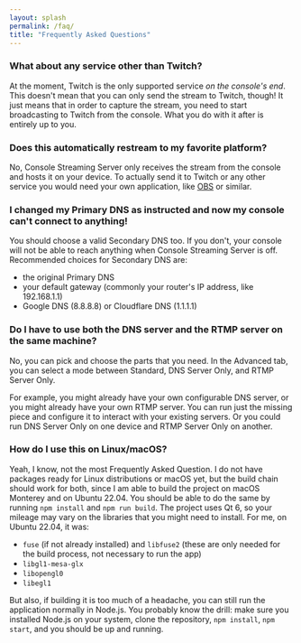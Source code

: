 ```yaml
---
layout: splash
permalink: /faq/
title: "Frequently Asked Questions"
---
```


### What about any service other than Twitch?

At the moment, Twitch is the only supported service *on the console's end*. This doesn't mean that you can only send the stream to Twitch, though! It just means that in order to capture the stream, you need to start broadcasting to Twitch from the console. What you do with it after is entirely up to you.

### Does this automatically restream to my favorite platform?

No, Console Streaming Server only receives the stream from the console and hosts it on your device. To actually send it to Twitch or any other service you would need your own application, like [OBS](https://obsproject.com/) or similar.

### I changed my Primary DNS as instructed and now my console can't connect to anything!

You should choose a valid Secondary DNS too. If you don't, your console will not be able to reach anything when Console Streaming Server is off. Recommended choices for Secondary DNS are:

- the original Primary DNS
- your default gateway (commonly your router's IP address, like 192.168.1.1)
- Google DNS (8.8.8.8) or Cloudflare DNS (1.1.1.1)

### Do I have to use both the DNS server and the RTMP server on the same machine?

No, you can pick and choose the parts that you need. In the Advanced tab, you can select a mode between Standard, DNS Server Only, and RTMP Server Only.

For example, you might already have your own configurable DNS server, or you might already have your own RTMP server. You can run just the missing piece and configure it to interact with your existing servers. Or you could run DNS Server Only on one device and RTMP Server Only on another.

### How do I use this on Linux/macOS?

Yeah, I know, not the most Frequently Asked Question. I do not have packages ready for Linux distributions or macOS yet, but the build chain should work for both, since I am able to build the project on macOS Monterey and on Ubuntu 22.04. You should be able to do the same by running `npm install` and `npm run build`. The project uses Qt 6, so your mileage may vary on the libraries that you might need to install. For me, on Ubuntu 22.04, it was:
- `fuse` (if not already installed) and `libfuse2` (these are only needed for the build process, not necessary to run the app)
- `libgl1-mesa-glx`
- `libopengl0`
- `libegl1`

But also, if building it is too much of a headache, you can still run the application normally in Node.js. You probably know the drill: make sure you installed Node.js on your system, clone the repository, `npm install`, `npm start`, and you should be up and running.
